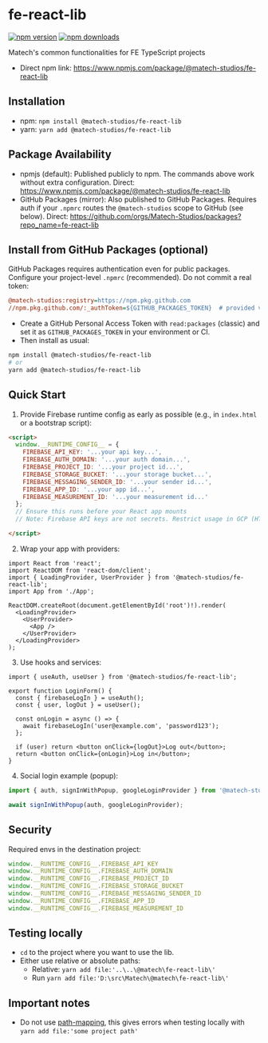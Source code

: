 # fe-react-lib

[![npm version](https://img.shields.io/npm/v/@matech-studios/fe-react-lib)](https://www.npmjs.com/package/@matech-studios/fe-react-lib) [![npm downloads](https://img.shields.io/npm/dm/@matech-studios/fe-react-lib)](https://www.npmjs.com/package/@matech-studios/fe-react-lib)

Matech's common functionalities for FE TypeScript projects

- Direct npm link: https://www.npmjs.com/package/@matech-studios/fe-react-lib

## Installation

- npm: `npm install @matech-studios/fe-react-lib`
- yarn: `yarn add @matech-studios/fe-react-lib`

## Package Availability

- npmjs (default): Published publicly to npm. The commands above work without extra configuration. Direct: https://www.npmjs.com/package/@matech-studios/fe-react-lib
- GitHub Packages (mirror): Also published to GitHub Packages. Requires auth if your `.npmrc` routes the `@matech-studios` scope to GitHub (see below). Direct: https://github.com/orgs/Matech-Studios/packages?repo_name=fe-react-lib


## Install from GitHub Packages (optional)

GitHub Packages requires authentication even for public packages. Configure your project-level `.npmrc` (recommended). Do not commit a real token:

```ini
@matech-studios:registry=https://npm.pkg.github.com
//npm.pkg.github.com/:_authToken=${GITHUB_PACKAGES_TOKEN}  # provided via CI/your shell
```

- Create a GitHub Personal Access Token with `read:packages` (classic) and set it as `GITHUB_PACKAGES_TOKEN` in your environment or CI.
- Then install as usual:

```bash
npm install @matech-studios/fe-react-lib
# or
yarn add @matech-studios/fe-react-lib
```

## Quick Start

1) Provide Firebase runtime config as early as possible (e.g., in `index.html` or a bootstrap script):

```html
<script>
  window.__RUNTIME_CONFIG__ = {
    FIREBASE_API_KEY: '...your api key...',
    FIREBASE_AUTH_DOMAIN: '...your auth domain...',
    FIREBASE_PROJECT_ID: '...your project id...',
    FIREBASE_STORAGE_BUCKET: '...your storage bucket...',
    FIREBASE_MESSAGING_SENDER_ID: '...your sender id...',
    FIREBASE_APP_ID: '...your app id...',
    FIREBASE_MEASUREMENT_ID: '...your measurement id...'
  };
  // Ensure this runs before your React app mounts
  // Note: Firebase API keys are not secrets. Restrict usage in GCP (HTTP referrers, package names, etc.).

</script>
```

2) Wrap your app with providers:

```tsx
import React from 'react';
import ReactDOM from 'react-dom/client';
import { LoadingProvider, UserProvider } from '@matech-studios/fe-react-lib';
import App from './App';

ReactDOM.createRoot(document.getElementById('root')!).render(
  <LoadingProvider>
    <UserProvider>
      <App />
    </UserProvider>
  </LoadingProvider>
);
```

3) Use hooks and services:

```tsx
import { useAuth, useUser } from '@matech-studios/fe-react-lib';

export function LoginForm() {
  const { firebaseLogIn } = useAuth();
  const { user, logOut } = useUser();

  const onLogin = async () => {
    await firebaseLogIn('user@example.com', 'password123');
  };

  if (user) return <button onClick={logOut}>Log out</button>;
  return <button onClick={onLogin}>Log in</button>;
}
```

4) Social login example (popup):

```ts
import { auth, signInWithPopup, googleLoginProvider } from '@matech-studios/fe-react-lib';

await signInWithPopup(auth, googleLoginProvider);
```

## Security

Required envs in the destination project:

```typescript
window.__RUNTIME_CONFIG__.FIREBASE_API_KEY
window.__RUNTIME_CONFIG__.FIREBASE_AUTH_DOMAIN
window.__RUNTIME_CONFIG__.FIREBASE_PROJECT_ID
window.__RUNTIME_CONFIG__.FIREBASE_STORAGE_BUCKET
window.__RUNTIME_CONFIG__.FIREBASE_MESSAGING_SENDER_ID
window.__RUNTIME_CONFIG__.FIREBASE_APP_ID
window.__RUNTIME_CONFIG__.FIREBASE_MEASUREMENT_ID
```

## Testing locally

* `cd` to the project where you want to use the lib.
* Either use relative or absolute paths:
    * Relative: `yarn add file:'..\..\@matech\fe-react-lib\'`
    * Run `yarn add file:'D:\src\Matech\@matech\fe-react-lib\'`

## Important notes

* Do not use [path-mapping](https://medium.com/@insomniocode/typescript-path-mapping-22459288d3db), this gives errors when testing locally with `yarn add file:'some project path'`
